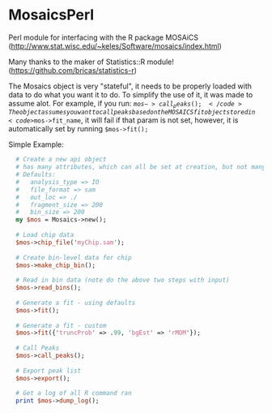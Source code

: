 MosaicsPerl
===========

Perl module for interfacing with the R package MOSAiCS (http://www.stat.wisc.edu/~keles/Software/mosaics/index.html)

Many thanks to the maker of  Statistics::R module! (https://github.com/bricas/statistics-r)

The Mosaics object is very "stateful", it needs to be properly loaded with data to do what you want it to do. To simplify the use of it, it was made to assume alot. For example, if you run: <code>$mos->call_peaks();</code> 
The object assumes you want to call peaks based on the MOSAICS fit object stored in <code>$mos->fit_name</code>, it will fail if that param is not set, however, it is automatically set by running <code>$mos->fit();</code>


Simple Example:
```perl
  # Create a new api object
  # has many attributes, which can all be set at creation, but not many are needed
  # Defaults:
  #   analysis_type => IO
  #   file_format => sam
  #   out_loc => ./
  #   fragment_size => 200
  #   bin_size => 200
  my $mos = Mosaics->new();
  
  # Load chip data
  $mos->chip_file('myChip.sam');
  
  # Create bin-level data for chip
  $mos->make_chip_bin();
  
  # Read in bin data (note do the above two steps with input)
  $mos->read_bins();
  
  # Generate a fit - using defaults
  $mos->fit();
  
  # Generate a fit - custom
  $mos->fit({'truncProb' => .99, 'bgEst' => 'rMOM'});
  
  # Call Peaks
  $mos->call_peaks();
  
  # Export peak list
  $mos->export();
  
  # Get a log of all R command ran
  print $mos->dump_log();
```
